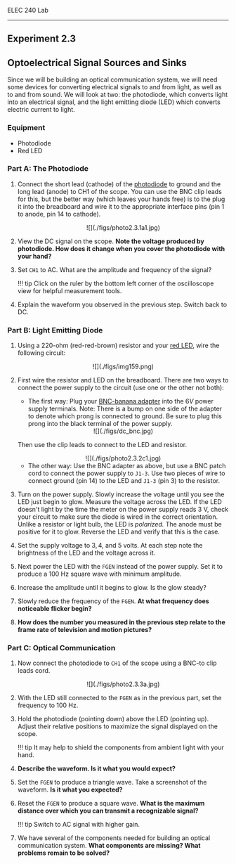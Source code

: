 ELEC 240 Lab

------------------------------------------------------------------------

Experiment 2.3
--------------

Optoelectrical Signal Sources and Sinks
---------------------------------------

Since we will be building an optical communication system, we will need
some devices for converting electrical signals to and from light, as
well as to and from sound. We will look at two: the photodiode, which
converts light into an electrical signal, and the light emitting diode
(LED) which converts electric current to light.

### Equipment

* Photodiode
* Red LED

### Part A: The Photodiode

1. Connect the short lead (cathode) of the
   [photodiode](../misc_images/#photo-diode) to ground and the long lead
   (anode) to CH1 of the scope. You can use the BNC clip leads for this, but
   the better way (which leaves your hands free) is to the plug it into the
   breadboard and wire it to the appropriate interface pins (pin 1 to anode,
   pin 14 to cathode).
  
    <center>
    ![](./figs/photo2.3.1a1.jpg)
    </center>

2. View the DC signal on the scope. **Note the voltage produced by photodiode.
   How does it change when you cover the photodiode with your hand?**

3. Set `CH1` to AC. What are the amplitude and frequency of the signal?

    !!! tip
        Click on the ruler by the bottom left corner of the oscilloscope view
        for helpful measurement tools.

4. Explain the waveform you observed in the previous step. Switch back to DC.

### Part B: Light Emitting Diode

1. Using a 220-ohm (red-red-brown) resistor and your [red
   LED](../misc_images/#red-led), wire the following circuit:

    <center>
    ![](./figs/img159.png)
    </center>

2. First wire the resistor and LED on the breadboard. There are two ways to
   connect the power supply to the circuit (use one or the other not both):

    * The first way: Plug your [BNC-banana
    adapter](../misc_images/#banana-adapter) into the $6V$ power supply
    terminals.  Note: There is a bump on one side of the adapter to denote
    which prong is connected to ground. Be sure to plug this prong into the
    black terminal of the power supply.

    <center>
    ![](./figs/dc_bnc.jpg)
    </center>

    Then use the clip leads to connect to the LED and resistor.

    <center>
    ![](./figs/photo2.3.2c1.jpg)
    </center>

    * The other way: Use the BNC adapter as above, but use a BNC patch cord
    to connect the power supply to `J1-3`. Use two pieces of wire to connect
    ground (pin 14) to the LED and `J1-3` (pin 3) to the resistor.

3. Turn on the power supply. Slowly increase the voltage until you see the LED
   just begin to glow. Measure the voltage across the LED. If the LED doesn't
   light by the time the meter on the power supply reads 3 V, check your
   circuit to make sure the diode is wired in the correct orientation. Unlike a
   resistor or light bulb, the LED is *polarized.* The anode must be positive
   for it to glow. Reverse the LED and verify that this is the case.

4. Set the supply voltage to $3, 4$, and $5$ volts. At each step note the
   brightness of the LED and the voltage across it.

5. Next power the LED with the `FGEN` instead of the power supply. Set it to
   produce a $100$ Hz square wave with minimum amplitude.

6. Increase the amplitude until it begins to glow. Is the glow steady?

7. Slowly reduce the frequency of the `FGEN`. **At what frequency does noticeable
   flicker begin?**

8. **How does the number you measured in the previous step relate to the frame
   rate of television and motion pictures?**

### Part C: Optical Communication

1. Now connect the photodiode to `CH1` of the scope using a BNC-to clip leads
   cord.

    <center>
    ![](./figs/photo2.3.3a.jpg)
    </center>

2. With the LED still connected to the `FGEN` as in the previous part, set the
   frequency to $100$ Hz.

3. Hold the photodiode (pointing down) above the LED (pointing up).  Adjust
   their relative positions to maximize the signal displayed on the scope.

    !!! tip
        It may help to shield the components from ambient light with your hand.

4. **Describe the waveform. Is it what you would expect?**

5. Set the `FGEN` to produce a triangle wave. Take a screenshot of the waveform.
   **Is it what you expected?**

6. Reset the `FGEN` to produce a square wave. **What is the maximum distance
   over which you can transmit a recognizable signal?**

    !!! tip
        Switch to AC signal with higher gain.

7. We have several of the components needed for building an optical
   communication system. **What components are missing? What problems remain to
   be solved?**
